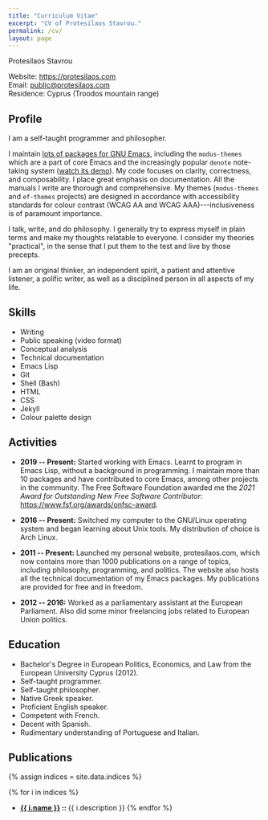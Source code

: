```yaml
---
title: "Curriculum Vitae"
excerpt: "CV of Protesilaos Stavrou."
permalink: /cv/
layout: page
---
```


Protesilaos Stavrou

Website: <https://protesilaos.com>  
Email: <public@protesilaos.com>  
Residence: Cyprus (Troodos mountain range)

## Profile

I am a self-taught programmer and philosopher.

I maintain [lots of packages for GNU
Emacs](https://protesilaos.com/emacs), including the `modus-themes`
which are a part of core Emacs and the increasingly popular `denote`
note-taking system ([watch its
demo](https://protesilaos.com/codelog/2022-06-18-denote-demo/)).  My
code focuses on clarity, correctness, and composability.  I place
great emphasis on documentation.  All the manuals I write are thorough
and comprehensive.  My themes (`modus-themes` and `ef-themes`
projects) are designed in accordance with accessibility standards for
colour contrast (WCAG AA and WCAG AAA)---inclusiveness is of paramount
importance.

I talk, write, and do philosophy.  I generally try to express myself
in plain terms and make my thoughts relatable to everyone.  I consider
my theories "practical", in the sense that I put them to the test and
live by those precepts.

I am an original thinker, an independent spirit, a patient and
attentive listener, a polific writer, as well as a disciplined person
in all aspects of my life.

## Skills

- Writing
- Public speaking (video format)
- Conceptual analysis
- Technical documentation
- Emacs Lisp
- Git
- Shell (Bash)
- HTML
- CSS
- Jekyll
- Colour palette design

## Activities

- **2019 -- Present:** Started working with Emacs.  Learnt to program
  in Emacs Lisp, without a background in programming.  I maintain more
  than 10 packages and have contributed to core Emacs, among other
  projects in the community.  The Free Software Foundation awarded me
  the *2021 Award for Outstanding New Free Software Contributor*:
  <https://www.fsf.org/awards/onfsc-award>.

- **2016 -- Present:** Switched my computer to the GNU/Linux operating
  system and began learning about Unix tools.  My distribution of
  choice is Arch Linux.

- **2011 -- Present:** Launched my personal website, protesilaos.com,
  which now contains more than 1000 publications on a range of topics,
  including philosophy, programming, and politics.  The website also
  hosts all the technical documentation of my Emacs packages.  My
  publications are provided for free and in freedom.

- **2012 -- 2016:** Worked as a parliamentary assistant at the European
  Parliament.  Also did some minor freelancing jobs related to
  European Union politics.

## Education

- Bachelor's Degree in European Politics, Economics, and Law from the
  European University Cyprus (2012).
- Self-taught programmer.
- Self-taught philosopher.
- Native Greek speaker.
- Proficient English speaker.
- Competent with French.
- Decent with Spanish.
- Rudimentary understanding of Portuguese and Italian.

## Publications

{% assign indices = site.data.indices %}

{% for i in indices %}
-  <strong><a href="{{ i.url | absolute_url }}">{{ i.name }}</a> :: </strong> {{ i.description }}
{% endfor %}

